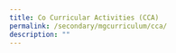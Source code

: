```yaml
---
title: Co Curricular Activities (CCA)
permalink: /secondary/mgcurriculum/cca/
description: ""
---
```



